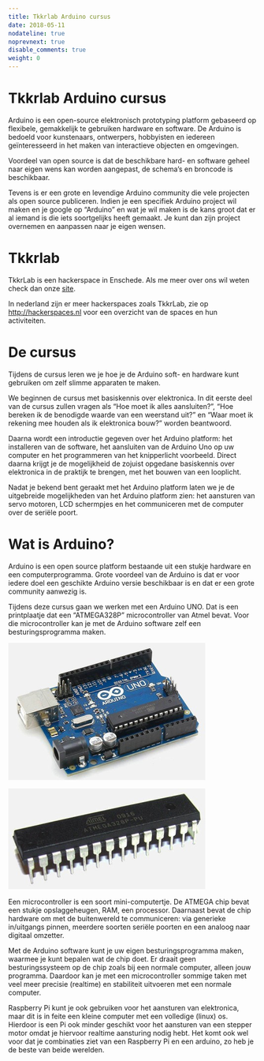 ```yaml
---
title: Tkkrlab Arduino cursus
date: 2018-05-11
nodateline: true
noprevnext: true
disable_comments: true
weight: 0
---
```


# Tkkrlab Arduino cursus

Arduino is een open-source elektronisch prototyping platform gebaseerd op flexibele, gemakkelijk te gebruiken hardware en software. De Arduino is bedoeld voor kunstenaars, ontwerpers, hobbyisten en iedereen geïnteresseerd in het maken van interactieve objecten en omgevingen.

Voordeel van open source is dat de beschikbare hard- en software geheel naar eigen wens kan worden aangepast, de schema’s en broncode is beschikbaar. 

Tevens is er een grote en levendige Arduino community die vele projecten als open source publiceren. Indien je een specifiek Arduino project wil maken en je google op “Arduino” en wat je wil maken is de kans groot dat er al iemand is die iets soortgelijks heeft gemaakt. Je kunt dan zijn project overnemen en aanpassen naar je eigen wensen.

# Tkkrlab
TkkrLab is een hackerspace in Enschede. Als me meer over ons wil weten check dan onze [site](https://tkkrlab.nl).

In nederland zijn er meer hackerspaces zoals TkkrLab, zie op http://hackerspaces.nl voor een overzicht van de spaces en hun activiteiten.

# De cursus
Tijdens de cursus leren we je hoe je de Arduino soft- en hardware kunt gebruiken om zelf slimme apparaten te maken.

We beginnen de cursus met basiskennis over elektronica. In dit eerste deel van de cursus zullen vragen als “Hoe moet ik alles aansluiten?”, “Hoe bereken ik de benodigde waarde van een weerstand uit?” en “Waar moet ik rekening mee houden als ik elektronica bouw?” worden beantwoord.

Daarna wordt een introductie gegeven over het Arduino platform: het installeren van de software, het aansluiten van de Arduino Uno op uw computer en het programmeren van het knipperlicht voorbeeld. Direct daarna krijgt je de mogelijkheid de zojuist opgedane basiskennis over elektronica in de praktijk te brengen, met het bouwen van een looplicht.

Nadat je bekend bent geraakt met het Arduino platform laten we je de uitgebreide mogelijkheden van het Arduino platform zien: het aansturen van servo motoren, LCD schermpjes en het communiceren met de computer over de seriële poort.

# Wat is Arduino?

Arduino is een open source platform bestaande uit een stukje hardware en een computerprogramma. Grote voordeel van de Arduino is dat er voor iedere doel een geschikte Arduino versie beschikbaar is en dat er een grote community aanwezig is.

Tijdens deze cursus gaan we werken met een Arduino UNO. Dat is een printplaatje dat een “ATMEGA328P” microcontroller van Atmel bevat. Voor die microcontroller kan je met de Arduino software zelf een besturingsprogramma maken.

![Arduino Uno](images/arduino-uno-2.jpg)

![Arduino Uno](images/atmega328p.jpg)


Een microcontroller is een soort mini-computertje. De ATMEGA chip bevat een stukje opslaggeheugen, RAM, een processor. Daarnaast bevat de chip hardware om met de buitenwereld te communiceren: via generieke in/uitgangs pinnen, meerdere soorten seriële poorten en een analoog naar digitaal omzetter.

Met de Arduino software kunt je uw eigen besturingsprogramma maken, waarmee je kunt bepalen wat de chip doet. Er draait geen besturingssysteem op de chip zoals bij een normale computer, alleen jouw programma. Daardoor kan je met een microcontroller sommige taken met veel meer precisie (realtime) en stabiliteit uitvoeren met een normale computer.

Raspberry Pi kunt je ook gebruiken voor het aansturen van elektronica, maar dit is in feite een kleine computer met een volledige (linux) os. Hierdoor is een Pi ook minder geschikt voor het aansturen van een stepper motor omdat je hiervoor realtime aansturing nodig hebt. Het komt ook wel voor dat je combinaties ziet van een Raspberry Pi en een arduino, zo heb je de beste van beide werelden.
